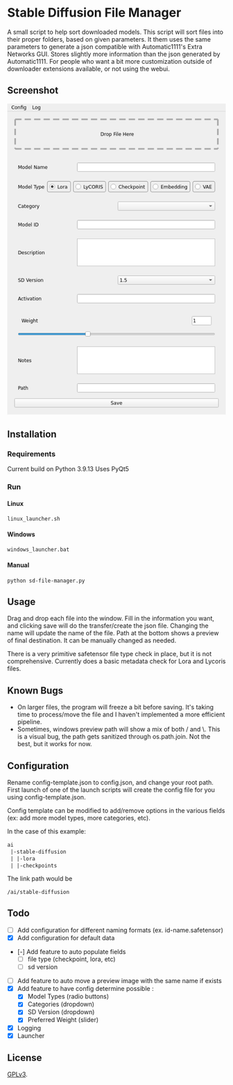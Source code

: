 # Stable Diffusion File Manager

A small script to help sort downloaded models. This script will sort files into their proper folders, based on given parameters. It them uses the same parameters to generate a json compatible with Automatic1111's Extra Networks GUI. Stores slightly more information than the json generated by Automatic1111. For people who want a bit more customization outside of downloader extensions available, or not using the webui.

## Screenshot
![Main](screenshot.png)

## Installation

### Requirements
Current build on Python 3.9.13
Uses PyQt5

### Run
#### Linux
```
linux_launcher.sh
```

#### Windows
```
windows_launcher.bat
```

#### Manual
```
python sd-file-manager.py
```

## Usage

Drag and drop each file into the window. Fill in the information you want, and clicking save will do the transfer/create the json file. Changing the name will update the name of the file. Path at the bottom shows a preview of final destination. It can be manually changed as needed.

There is a very primitive safetensor file type check in place, but it is not comprehensive. Currently does a basic metadata check for Lora and Lycoris files.

## Known Bugs
- On larger files, the program will freeze a bit before saving. It's taking time to process/move the file and I haven't implemented a more efficient pipeline.
- Sometimes, windows preview path will show a mix of both / and \\. This is a visual bug, the path gets sanitized through os.path.join. Not the best, but it works for now.

## Configuration

Rename config-template.json to config.json, and change your root path. First launch of one of the launch scripts will create the config file for you using config-template.json.

Config template can be modified to add/remove options in the various fields (ex: add more model types, more categories, etc).

In the case of this example:
```
ai
 |-stable-diffusion
 | |-lora
 | |-checkpoints
```

The link path would be
```
/ai/stable-diffusion
```

## Todo
 - [ ] Add configuration for different naming formats (ex. id-name.safetensor)
 - [x] Add configuration for default data
 - [-] Add feature to auto populate fields
    - [ ] file type (checkpoint, lora, etc)
	- [ ] sd version
 - [ ] Add feature to auto move a preview image with the same name if exists
 - [x] Add feature to have config determine possible :
    - [x] Model Types (radio buttons)
	- [x] Categories  (dropdown)
	- [x] SD Version  (dropdown)
	- [x] Preferred Weight (slider)
 - [x] Logging
 - [x] Launcher

## License
[GPLv3](https://www.gnu.org/licenses/gpl-3.0.html).
